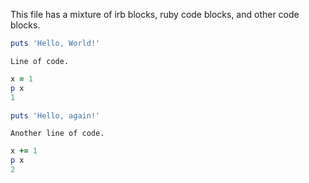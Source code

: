 This file has a mixture of irb blocks, ruby code blocks, and other code blocks.

```ruby
puts 'Hello, World!'
```

```
Line of code.
```

```ruby
x = 1
p x
1
```

```ruby
puts 'Hello, again!'
```

```
Another line of code.
```

```ruby
x += 1
p x
2
```
